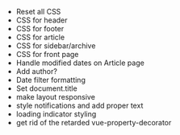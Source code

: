 - Reset all CSS
- CSS for header
- CSS for footer
- CSS for article
- CSS for sidebar/archive
- CSS for front page
- Handle modified dates on Article page
- Add author?
- Date filter formatting
- Set document.title
- make layout responsive
- style notifications and add proper text
- loading indicator styling
- get rid of the retarded vue-property-decorator